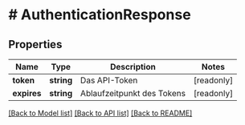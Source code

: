 # # AuthenticationResponse

## Properties

Name | Type | Description | Notes
------------ | ------------- | ------------- | -------------
**token** | **string** | Das API-Token | [readonly]
**expires** | **string** | Ablaufzeitpunkt des Tokens | [readonly]

[[Back to Model list]](../../README.md#models) [[Back to API list]](../../README.md#endpoints) [[Back to README]](../../README.md)
